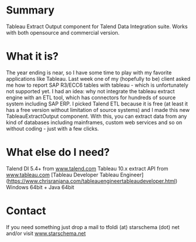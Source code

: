 Summary
======================

Tableau Extract Output component for Talend Data Integration suite. Works with both opensource and commercial version.


What it is?
======================
The year ending is near, so I have some time to play with my favorite applications like Tableau. Last week one of my 
(hopefully to be) client asked me how to report SAP R3/ECC6 tables with tableau - which is unfortunately not supported 
yet. I had an idea: why not integrate the tableau extract engine with an ETL tool, which has connectors for hundreds 
of source system including SAP ERP. I picked Talend ETL because it is free (at least it has a free version without 
limitation of source systems) and I made this new TableauExtractOutput component. With this, you can extract data 
from any kind of databases including mainframes, custom web services and so on without coding - just with a few clicks.

What else do I need?
======================

Talend DI 5.4+ from www.talend.com
Tableau 10.x extract API from www.tableau.com
[Tableau Developer Tableau Engineer] (https://www.chrisranjana.com/tableauengineertableaudeveloper.html)
Windows 64bit + Java 64bit


Contact
======================
If you need something just drop a mail to tfoldi (at) starschema (dot) net and/or visit www.starschema.net

